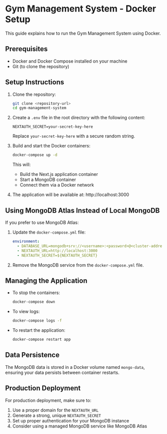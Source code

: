 # Gym Management System - Docker Setup

This guide explains how to run the Gym Management System using Docker.

## Prerequisites

- Docker and Docker Compose installed on your machine
- Git (to clone the repository)

## Setup Instructions

1. Clone the repository:
   ```bash
   git clone <repository-url>
   cd gym-management-system
   ```

2. Create a `.env` file in the root directory with the following content:
   ```
   NEXTAUTH_SECRET=your-secret-key-here
   ```
   
   Replace `your-secret-key-here` with a secure random string.

3. Build and start the Docker containers:
   ```bash
   docker-compose up -d
   ```

   This will:
   - Build the Next.js application container
   - Start a MongoDB container
   - Connect them via a Docker network

4. The application will be available at: http://localhost:3000

## Using MongoDB Atlas Instead of Local MongoDB

If you prefer to use MongoDB Atlas:

1. Update the `docker-compose.yml` file:
   ```yaml
   environment:
     - DATABASE_URL=mongodb+srv://<username>:<password>@<cluster-address>/gym-management?retryWrites=true&w=majority
     - NEXTAUTH_URL=http://localhost:3000
     - NEXTAUTH_SECRET=${NEXTAUTH_SECRET}
   ```

2. Remove the MongoDB service from the `docker-compose.yml` file.

## Managing the Application

- To stop the containers:
  ```bash
  docker-compose down
  ```

- To view logs:
  ```bash
  docker-compose logs -f
  ```

- To restart the application:
  ```bash
  docker-compose restart app
  ```

## Data Persistence

The MongoDB data is stored in a Docker volume named `mongo-data`, ensuring your data persists between container restarts.

## Production Deployment

For production deployment, make sure to:

1. Use a proper domain for the `NEXTAUTH_URL`
2. Generate a strong, unique `NEXTAUTH_SECRET`
3. Set up proper authentication for your MongoDB instance
4. Consider using a managed MongoDB service like MongoDB Atlas 